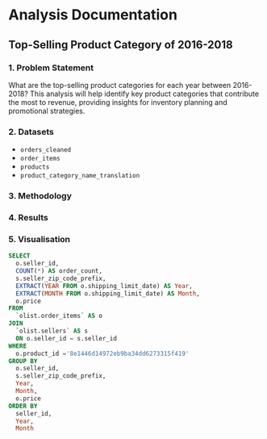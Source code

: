 # Analysis Documentation

## Top-Selling Product Category of 2016-2018

### 1. Problem Statement

What are the top-selling product categories for each year between 2016-2018? This analysis will help identify key product categories that contribute the most to revenue, providing insights for inventory planning and promotional strategies.

### 2. Datasets
- `orders_cleaned`
- `order_items`
- `products`
- `product_category_name_translation`

### 3. Methodology

### 4. Results

### 5. Visualisation


```sql
SELECT 
  o.seller_id,
  COUNT(*) AS order_count,
  s.seller_zip_code_prefix,
  EXTRACT(YEAR FROM o.shipping_limit_date) AS Year,
  EXTRACT(MONTH FROM o.shipping_limit_date) AS Month,
  o.price
FROM 
  `olist.order_items` AS o
JOIN 
  `olist.sellers` AS s
  ON o.seller_id = s.seller_id
WHERE 
  o.product_id ='8e1446d14972eb9ba34dd6273315f419'
GROUP BY
  o.seller_id,
  s.seller_zip_code_prefix,
  Year,
  Month,
  o.price
ORDER BY
  seller_id,
  Year,
  Month
```
